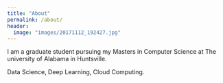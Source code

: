 ```yaml
---
title: "About"
permalink: /about/
header:
  image: "images/20171112_192427.jpg"
---
```


I am a graduate student pursuing my Masters in Computer Science at
The university of Alabama in Huntsville.

Data Science, Deep Learning, Cloud Computing.
